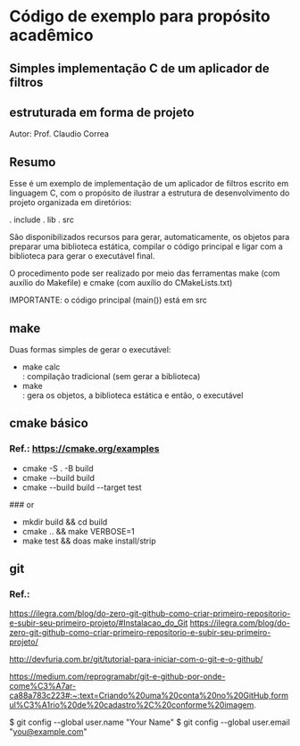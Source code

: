 # Código de exemplo para propósito acadêmico
## Simples implementação C de um aplicador de filtros
## estruturada em forma de projeto

Autor: Prof. Claudio Correa

## Resumo

Esse é um exemplo de implementação de um aplicador de filtros
escrito em linguagem C, com o propósito de ilustrar a estrutura 
de desenvolvimento do projeto organizada em diretórios:

. include
. lib
. src

São disponibilizados recursos para gerar, automaticamente, 
os objetos para preparar uma biblioteca estática, compilar 
o código principal e ligar com a biblioteca para gerar o
executável final.

O procedimento pode ser realizado por meio das ferramentas
make (com auxílio do Makefile) e cmake (com auxílio do 
CMakeLists.txt)

IMPORTANTE: o código principal (<it>main()</it>) está em src

## make
Duas formas simples de gerar o executável:

<ul>
  <li>make calc</li>: compilação tradicional (sem gerar a biblioteca)</li>
  <li>make</li>: gera os objetos, a biblioteca estática e então, o executável</li>
</ul>

## cmake básico
### Ref.: <a href="https://cmake.org/examples">https://cmake.org/examples</a>
<ul>
  <li>	cmake -S . -B build</li>
  <li>	cmake --build build</li>
  <li>	cmake --build build --target test</li>
</ul>
### or
<ul>
  <li>	mkdir build && cd build</li>
  <li>	cmake .. && make VERBOSE=1</li>
  <li>	make test && doas make install/strip</li>
</ul>

## git
### Ref.:

https://ilegra.com/blog/do-zero-git-github-como-criar-primeiro-repositorio-e-subir-seu-primeiro-projeto/#Instalacao_do_Git
https://ilegra.com/blog/do-zero-git-github-como-criar-primeiro-repositorio-e-subir-seu-primeiro-projeto/

http://devfuria.com.br/git/tutorial-para-iniciar-com-o-git-e-o-github/

https://medium.com/reprogramabr/git-e-github-por-onde-come%C3%A7ar-ca88a783c223#:~:text=Criando%20uma%20conta%20no%20GitHub,formul%C3%A1rio%20de%20cadastro%2C%20conforme%20imagem.

$ git config --global user.name "Your Name"
$ git config --global user.email "you@example.com"
